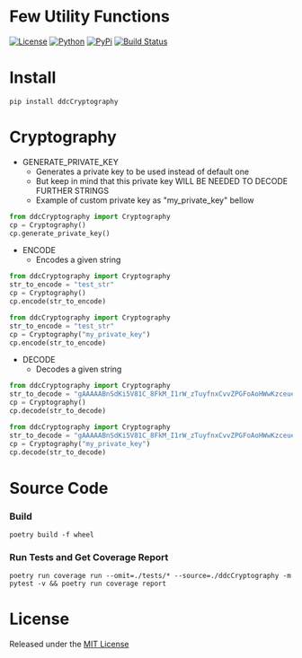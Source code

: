 # Few Utility Functions

[![License](https://img.shields.io/github/license/ddc/ddcCryptography.svg?style=plastic)](https://github.com/ddc/ddcCryptography/blob/master/LICENSE)
[![Python](https://img.shields.io/badge/Python-3.10+-blue.svg?style=plastic)](https://www.python.org)
[![PyPi](https://img.shields.io/pypi/v/ddcCryptography.svg?style=plastic)](https://pypi.python.org/pypi/ddcCryptography)
[![Build Status](https://img.shields.io/endpoint.svg?url=https%3A//actions-badge.atrox.dev/ddc/ddcCryptography/badge?ref=main&style=plastic&label=build&logo=none)](https://actions-badge.atrox.dev/ddc/ddcCryptography/goto?ref=main)


# Install
```shell
pip install ddcCryptography
```

# Cryptography


+ GENERATE_PRIVATE_KEY
    + Generates a private key to be used instead of default one
    + But keep in mind that this private key WILL BE NEEDED TO DECODE FURTHER STRINGS
    + Example of custom private key as "my_private_key" bellow

```python
from ddcCryptography import Cryptography
cp = Cryptography()
cp.generate_private_key()
```



+ ENCODE
    + Encodes a given string
```python
from ddcCryptography import Cryptography
str_to_encode = "test_str"
cp = Cryptography()
cp.encode(str_to_encode)
```

```python
from ddcCryptography import Cryptography
str_to_encode = "test_str"
cp = Cryptography("my_private_key")
cp.encode(str_to_encode)
```
 


+ DECODE
    + Decodes a given string
```python
from ddcCryptography import Cryptography
str_to_decode = "gAAAAABnSdKi5V81C_8FkM_I1rW_zTuyfnxCvvZPGFoAoHWwKzceue8NopSpWm-pDAp9pwAIW3xPbACuOz_6AhZOcjs3NM7miw=="
cp = Cryptography()
cp.decode(str_to_decode)
```

```python
from ddcCryptography import Cryptography
str_to_decode = "gAAAAABnSdKi5V81C_8FkM_I1rW_zTuyfnxCvvZPGFoAoHWwKzceue8NopSpWm-pDAp9pwAIW3xPbACuOz_6AhZOcjs3NM7miw=="
cp = Cryptography("my_private_key")
cp.decode(str_to_decode)
```



# Source Code
### Build
```shell
poetry build -f wheel
```


### Run Tests and Get Coverage Report
```shell
poetry run coverage run --omit=./tests/* --source=./ddcCryptography -m pytest -v && poetry run coverage report
```


# License
Released under the [MIT License](LICENSE)
